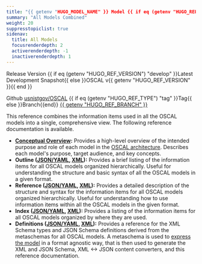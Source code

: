 ```yaml
---
title: "{{ getenv "HUGO_MODEL_NAME" }} Model {{ if eq (getenv "HUGO_REF_VERSION") "develop" }}Development Snapshot{{ else }}v{{ getenv "HUGO_REF_VERSION" }}{{ end }} Reference"
summary: "All Models Combined"
weight: 20
suppresstopiclist: true
sidenav:
  title: All Models
  focusrenderdepth: 2
  activerenderdepth: -1
  inactiverenderdepth: 1
---
```


<p><span class="usa-tag">Release Version</span> {{ if eq (getenv "HUGO_REF_VERSION") "develop" }}Latest Development Snapshot{{ else }}OSCAL v{{ getenv "HUGO_REF_VERSION" }}{{ end }}</p>
<p><span class="usa-tag">Github</span> <a href="https://github.com/usnistgov/OSCAL">usnistgov/OSCAL</a> <span class="usa-tag">{{ if eq (getenv "HUGO_REF_TYPE") "tag" }}Tag{{ else }}Branch{{end}}</span> <a href="https://github.com/usnistgov/OSCAL/tree/{{ getenv "HUGO_REF_BRANCH" }}">{{ getenv "HUGO_REF_BRANCH" }}</a></p>

This reference combines the information items used in all the OSCAL models into a single, comprehensive view. The following reference documentation is available.

- **[Conceptual Overview](https://pages.nist.gov/OSCAL/concepts/layer/):** Provides a high-level overview of the intended purpose and role of each model in the [OSCAL architecture](https://pages.nist.gov/OSCAL/concepts/layer/). Describes each model's purpose, target audience, and key concepts.
- **Outline ([JSON/YAML](json-outline/), [XML](xml-outline/)):** Provides a brief listing of the information items for all OSCAL models organized hierarchically. Useful for understanding the structure and basic syntax of all the OSCAL models in a given format.
- **Reference ([JSON/YAML](json-reference/), [XML](xml-reference/)):** Provides a detailed description of the structure and syntax for the information items for all OSCAL models organized hierarchically. Useful for understanding how to use information items within all the OSCAL models in the given format.
- **Index ([JSON/YAML](json-index/), [XML](xml-index/)):** Provides a listing of the information items for all OSCAL models organized by where they are used.
- **Definitions ([JSON/YAML](json-definitions/), [XML](xml-definitions/)):** Provides a reference for the XML Schema types and JSON Schema definitions derived from the metaschemas for all OSCAL models. A metaschema is used to [express the model](https://pages.nist.gov/OSCAL/concepts/layer/overview/#modeling-approach) in a format agnostic way, that is then used to generate the XML and JSON Schema, XML <-> JSON content converters, and this reference documentation.
